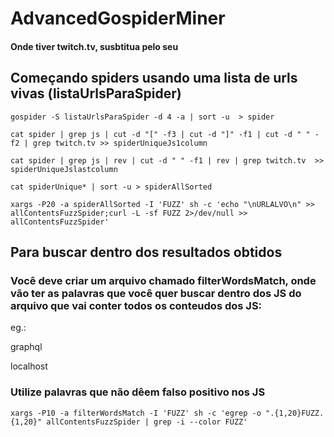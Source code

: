 # AdvancedGospiderMiner
#### Onde tiver twitch.tv, susbtitua pelo seu

## Começando spiders usando uma lista de urls vivas (listaUrlsParaSpider)
```
gospider -S listaUrlsParaSpider -d 4 -a | sort -u  > spider
```
```
cat spider | grep js | cut -d "[" -f3 | cut -d "]" -f1 | cut -d " " -f2 | grep twitch.tv >> spiderUniqueJs1column
```
```
cat spider | grep js | rev | cut -d " " -f1 | rev | grep twitch.tv  >> spiderUniqueJslastcolumn
```
```
cat spiderUnique* | sort -u > spiderAllSorted
```
```
xargs -P20 -a spiderAllSorted -I 'FUZZ' sh -c 'echo "\nURLALVO\n" >> allContentsFuzzSpider;curl -L -sf FUZZ 2>/dev/null >> allContentsFuzzSpider'
```

## Para buscar dentro dos resultados obtidos

### Você deve criar um arquivo chamado filterWordsMatch, onde vão ter as palavras que você quer buscar dentro dos JS do arquivo que vai conter todos os conteudos dos JS:
eg.:

graphql

localhost

### Utilize palavras que não dêem falso positivo nos JS
```
xargs -P10 -a filterWordsMatch -I 'FUZZ' sh -c 'egrep -o ".{1,20}FUZZ.{1,20}" allContentsFuzzSpider | grep -i --color FUZZ'
```
